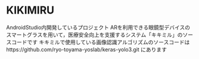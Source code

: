 # KIKIMIRU
AndroidStudio内開発しているプロジェクト
ARを利用できる眼鏡型デバイスのスマートグラスを用いて，医療安全向上を支援するシステム「キキミル」のソースコードです
キキミルで使用している画像認識アルゴリズムのソースコードはhttps://github.com/ryo-toyama-yoslab/keras-yolo3.git にあります
